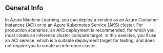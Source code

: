 ## General Info

In Azure Machine Learning, you can deploy a service as an Azure Container Instances (ACI) or to an Azure Kubernetes Service (AKS) cluster. For production scenarios, an AKS deployment is recommended, for which you must create an inference cluster compute target. In this exercise, you'll use an ACI service, which is a suitable deployment target for testing, and does not require you to create an inference cluster.
